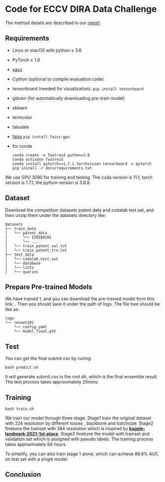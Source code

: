 





# Code for ECCV DIRA Data Challenge

The method details are described in our [report](https://github.com/dashengge/pet-biometrics/blob/main/report.pdf)

## Requirements

- Linux or macOS with python ≥ 3.6

- PyTorch ≥ 1.6

- [yacs](https://github.com/rbgirshick/yacs)

- Cython (optional to compile evaluation code)

- tensorboard (needed for visualization): `pip install tensorboard`

- gdown (for automatically downloading pre-train model)

- sklearn

- termcolor

- tabulate

- [faiss](https://github.com/facebookresearch/faiss) `pip install faiss-gpu`

- for conda

  ```
  conda create -n fastreid python=3.8
  conda activate fastreid
  conda install pytorch==1.7.1 torchvision tensorboard -c pytorch
  pip install -r docs/requirements.txt
  ```

We use GPU 3090 for training and testing. The cuda version is 11.1, torch version is 1.7.1, the python version is 3.8.8.

##  Dataset

Download the competition datasets patent data and codalab test set, and then unzip them under the datasets directory like: 

```
datasets
├── train_data
|	└── patent_data
|		└── I20180102
|		└── ...
|	└── train_patent_val.txt
|	└── train_patent_trn.txt
├── test_data
|	└── codalab_test_set
|	└── database
|	└── lists
|	└── queries

```

## Prepare Pre-trained Models

We have trained 1, and you can download the pre-trained model form this link: . Then you should save it under the path of logs. The file tree should be like as:

```
logs
└── resnet101
    └── config.yaml
    └── model_final.pth
```

## Test

You can get the final submit.csv by runing:

```
bash predict.sh
```

It will generate submit.csv in the root dir, which is the final ensemble result. The test process takes approximately 20mins.

## Training

```
bash train.sh
```

We train our model through three stage. Stage1 train the original dataset with 224 resolution by different losses , backbone and batchsize. Stage2 finetune the trainset with 384 resolution which is inspired by **[kaggle-landmark-2021-1st-place](https://github.com/ChristofHenkel/kaggle-landmark-2021-1st-place)**. Stage3 finetune the model with trainset and validation set which is assigned with pseudo labels. The training process takes approximately 64 hours.

To simplify, you can also train stage 1 alone, which can achieve 88.6% AUC on test set with a single model.

## Conclusion




